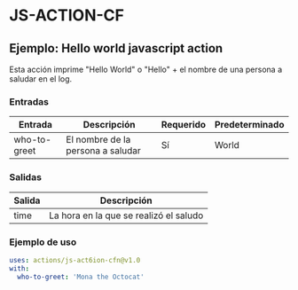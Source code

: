 # JS-ACTION-CF

## Ejemplo: Hello world javascript action

Esta acción imprime "Hello World" o "Hello" + el nombre de una persona a saludar en el log.

### Entradas

| Entrada         | Descripción                              | Requerido | Predeterminado |
|-----------------|------------------------------------------|-----------|---------------|
| who-to-greet    | El nombre de la persona a saludar        | Sí        | World         |

### Salidas

| Salida | Descripción                        |
|--------|------------------------------------|
| time   | La hora en la que se realizó el saludo |

### Ejemplo de uso

```yaml
uses: actions/js-act6ion-cfn@v1.0
with:
  who-to-greet: 'Mona the Octocat'
```
